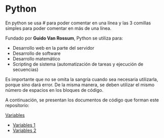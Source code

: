 # Python

En python se usa # para poder comentar en una línea y las 3 comillas simples para poder comentar en más de una línea.

Fundado por **Guido Van Rossum**, Python se utiliza para:
- Desarrollo web en la parte del servidor
- Desarrollo de software
- Desarrollo matemático
- Scripting de sistema (automatización de tareas y ejecución de secuencias)

Es importante que no se omita la sangría cuando sea necesaria utilizarla, porque sino dará error. De la misma manera, se deben utilizar el mismo número de espacios en los bloques de código.

A continuación, se presentan los documentos de código que forman este repositorio:

[Variables](https://github.com/bianny1107/Python/tree/main/variables)
- [Variables 1](https://github.com/bianny1107/practicas_python/blob/main/variables1.py)
- [Variables 2](https://github.com/bianny1107/practicas_python/blob/main/variables2.py)